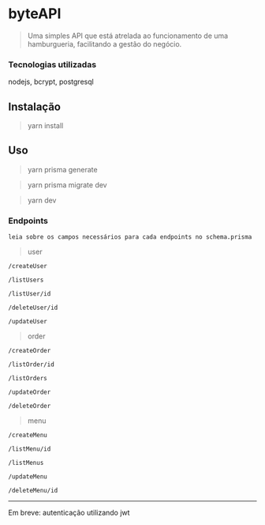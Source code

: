 
# byteAPI 

> Uma simples API que está atrelada ao funcionamento de uma hamburgueria, facilitando a gestão do negócio. 

### Tecnologias utilizadas

nodejs, bcrypt, postgresql

## Instalação

> yarn install 

## Uso 

> yarn prisma generate

> yarn prisma migrate dev

> yarn dev 

### Endpoints

```leia sobre os campos necessários para cada endpoints no schema.prisma ```

> user

``` 
/createUser

/listUsers

/listUser/id

/deleteUser/id

/updateUser
```

> order

```
/createOrder

/listOrder/id

/listOrders

/updateOrder

/deleteOrder
```


> menu

```
/createMenu

/listMenu/id

/listMenus

/updateMenu

/deleteMenu/id

```

--- 

Em breve: autenticação utilizando jwt
